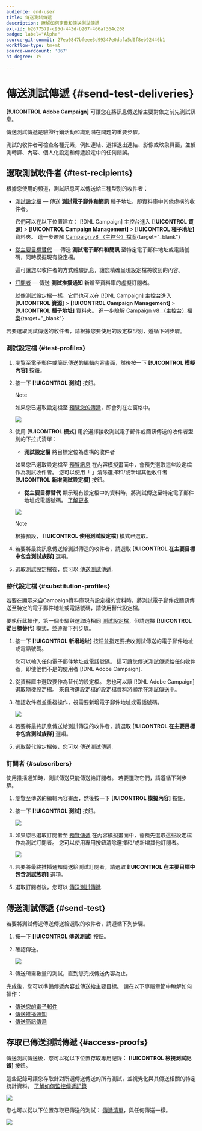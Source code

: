 ```yaml
---
audience: end-user
title: 傳送測試傳遞
description: 瞭解如何定義和傳送測試傳遞
exl-id: b2677579-c95d-443d-b207-466af364c208
badge: label="Alpha"
source-git-commit: 27ea0847bfeee3d99347e0dafa5d0f8eb92446b1
workflow-type: tm+mt
source-wordcount: '867'
ht-degree: 1%

---
```


# 傳送測試傳遞 {#send-test-deliveries}

**[!UICONTROL Adobe Campaign]** 可讓您在將訊息傳送給主要對象之前先測試訊息。

傳送測試傳遞是驗證行銷活動和識別潛在問題的重要步驟。

測試的收件者可檢查各種元素，例如連結、選擇退出連結、影像或映象頁面，並偵測轉譯、內容、個人化設定和傳遞設定中的任何錯誤。

## 選取測試收件者 {#test-recipients}

根據您使用的頻道，測試訊息可以傳送給三種型別的收件者：

* [測試設定檔](#test-profiles)  — 傳送 **測試電子郵件和簡訊** 種子地址，即資料庫中其他虛構的收件者。

  它們可以在以下位置建立： [!DNL Campaign] 主控台進入 **[!UICONTROL 資源]** > **[!UICONTROL Campaign Management]** > **[!UICONTROL 種子地址]** 資料夾。 進一步瞭解 [Campaign v8 （主控台）檔案](https://experienceleague.adobe.com/docs/campaign/campaign-v8/audience/add-profiles/test-profiles.html){target="_blank"}

* [從主要目標替代](#substitution-profiles)  — 傳送 **測試電子郵件和簡訊** 至特定電子郵件地址或電話號碼，同時模擬現有設定檔。

  這可讓您以收件者的方式體驗訊息，讓您精確呈現設定檔將收到的內容。

* [訂閱者](#subscribers)  — 傳送 **測試推播通知** 新增至資料庫的虛擬訂閱者。

  就像測試設定檔一樣，它們也可以在 [!DNL Campaign] 主控台進入 **[!UICONTROL 資源]** > **[!UICONTROL Campaign Management]** > **[!UICONTROL 種子地址]** 資料夾。 進一步瞭解 [Campaign v8 （主控台）檔案](https://experienceleague.adobe.com/docs/campaign/campaign-v8/audience/add-profiles/test-profiles.html){target="_blank"}

若要選取測試傳送的收件者，請根據您要使用的設定檔型別，遵循下列步驟。

### 測試設定檔 {#test-profiles}

1. 瀏覽至電子郵件或簡訊傳送的編輯內容畫面，然後按一下 **[!UICONTROL 模擬內容]** 按鈕。

1. 按一下 **[!UICONTROL 測試]** 按鈕。

   >[!NOTE]
   >
   >如果您已選取設定檔至 [預覽您的傳遞](preview-content.md)，即會列在左窗格中。

   ![](assets/simulate-test-button-email.png)

1. 使用 **[!UICONTROL 模式]** 用於選擇接收測試電子郵件或簡訊傳送的收件者型別的下拉式清單：

   * **測試設定檔** 將目標定位為虛構的收件者

   如果您已選取設定檔至 [預覽訊息](preview-content.md) 在內容模擬畫面中，會預先選取這些設定檔作為測試收件者。 您可以使用「 」清除選擇和/或新增其他收件者 **[!UICONTROL 新增測試設定檔]** 按鈕。

   * **從主要目標替代** 顯示現有設定檔中的資料時，將測試傳送至特定電子郵件地址或電話號碼。 [了解更多](#substitution-profiles)

   ![](assets/simulate-profile-mode.png)

   >[!NOTE]
   >
   >根據預設， **[!UICONTROL 使用測試設定檔]** 模式已選取。

1. 若要將最終訊息傳送給測試傳送的收件者，請選取 **[!UICONTROL 在主要目標中包含測試族群]** 選項。

1. 選取測試設定檔後，您可以 [傳送測試傳遞](#send-test).

### 替代設定檔 {#substitution-profiles}

若要在顯示來自Campaign資料庫現有設定檔的資料時，將測試電子郵件或簡訊傳送至特定的電子郵件地址或電話號碼，請使用替代設定檔。

要執行此操作，第一個步驟與選取時相同 [測試設定檔](#test-profiles)，但請選擇 **[!UICONTROL 從目標替代]** 模式，並遵循下列步驟。

1. 按一下 **[!UICONTROL 新增地址]** 按鈕並指定要接收測試傳送的電子郵件地址或電話號碼。

   您可以輸入任何電子郵件地址或電話號碼。 這可讓您傳送測試傳遞給任何收件者，即使他們不是的使用者 [!DNL Adobe Campaign].

1. 從資料庫中選取要作為替代的設定檔。 您也可以讓 [!DNL Adobe Campaign] 選取隨機設定檔。 來自所選設定檔的設定檔資料將顯示在測試傳送中。

1. 確認收件者並重複操作，視需要新增電子郵件地址或電話號碼。

   ![](assets/simulate-profile-substitute.png)

1. 若要將最終訊息傳送給測試傳送的收件者，請選取 **[!UICONTROL 在主要目標中包含測試族群]** 選項。

1. 選取替代設定檔後，您可以 [傳送測試傳遞](#send-test).

### 訂閱者 {#subscribers}

使用推播通知時，測試傳送只能傳送給訂閱者。 若要選取它們，請遵循下列步驟。

1. 瀏覽至傳送的編輯內容畫面，然後按一下 **[!UICONTROL 模擬內容]** 按鈕。

1. 按一下 **[!UICONTROL 測試]** 按鈕。

   ![](assets/simulate-test-button-push.png)

1. 如果您已選取訂閱者至 [預覽傳遞](preview-content.md) 在內容模擬畫面中，會預先選取這些設定檔作為測試訂閱者。 您可以使用專用按鈕清除選擇和/或新增其他訂閱者。

   ![](assets/simulate-test-subscribers.png)

1. 若要將最終推播通知傳送給測試訂閱者，請選取 **[!UICONTROL 在主要目標中包含測試族群]** 選項。

1. 選取訂閱者後，您可以 [傳送測試傳遞](#send-test).

## 傳送測試傳遞 {#send-test}

若要將測試傳送傳送傳送給選取的收件者，請遵循下列步驟。

1. 按一下 **[!UICONTROL 傳送測試]** 按鈕。

1. 確認傳送。

   ![](assets/simulate-send-test.png)

1. 傳送所需數量的測試，直到您完成傳送內容為止。

完成後，您可以準備傳遞內容並傳送給主要目標。 請在以下專屬章節中瞭解如何操作：

* [傳送您的電子郵件](../monitor/prepare-send.md)
* [傳送推播通知](../push/send-push.md#send-push)
* [傳送簡訊傳遞](../sms/send-sms.md#send-sms)

## 存取已傳送測試傳遞 {#access-proofs}

傳送測試傳送後，您可以從以下位置存取專用記錄： **[!UICONTROL 檢視測試記錄]** 按鈕。

這些記錄可讓您存取針對所選傳送傳送的所有測試，並視覺化與其傳送相關的特定統計資料。 [了解如何監控傳遞記錄](../monitor/delivery-logs.md)

![](assets/simulate-test-log.png)

您也可以從以下位置存取已傳送的測試： [傳遞清單](../msg/gs-messages.md)，與任何傳送一樣。

![](assets/simulate-deliveries-list.png)
